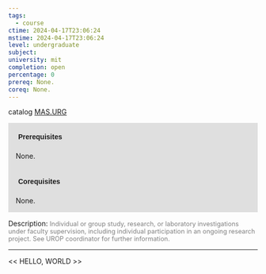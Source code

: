 ```yaml
---
tags:
  - course
ctime: 2024-04-17T23:06:24
mstime: 2024-04-17T23:06:24
level: undergraduate
subject: 
university: mit
completion: open
percentage: 0
prereq: None.
coreq: None.
---
```


catalog [MAS.URG](http://student.mit.edu/catalog/mMASa.html#MAS.URG)

<span style="display: block; padding: 15px; background-color: rgb(100, 100, 100, 0.2);"><font id="m_prereq4087_0" style="display: block; font-family: Arial, sans-serif; font-weight: bold; padding: 5px">Prerequisites</font><br><span id="prereq4087_0">None.</span></span>
<span style="display: block; padding: 15px; background-color: rgb(100, 100, 100, 0.2);"><font id="m_coreq4087_0" style="display: block; font-family: Arial, sans-serif; font-weight: bold; padding: 5px">Corequisites</font><br><span id="coreq4087_0">None.</span></span>

<font style="">Description:</font>
<font style="color: grey; font-size: 0.8rem;">Individual or group study, research, or laboratory investigations under faculty supervision, including individual participation in an ongoing research project. See UROP coordinator for further information.</font>



---

<< HELLO, WORLD >>
